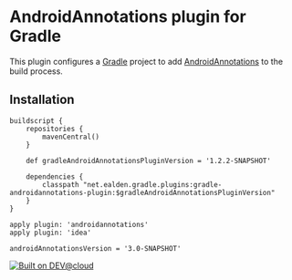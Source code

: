 # AndroidAnnotations plugin for Gradle

This plugin configures a [Gradle](http://gradle.org) project to add [AndroidAnnotations](http://androidannotations.org) to the build process.

## Installation

```
buildscript {
    repositories {
        mavenCentral()
    }

    def gradleAndroidAnnotationsPluginVersion = '1.2.2-SNAPSHOT'

    dependencies {
        classpath "net.ealden.gradle.plugins:gradle-androidannotations-plugin:$gradleAndroidAnnotationsPluginVersion"
    }
}

apply plugin: 'androidannotations'
apply plugin: 'idea'

androidAnnotationsVersion = '3.0-SNAPSHOT'
```

[![Built on DEV@cloud](http://web-static-cloudfront.s3.amazonaws.com/images/badges/BuiltOnDEV.png)](https://gradle-androidannotations-plugin.ci.cloudbees.com)

